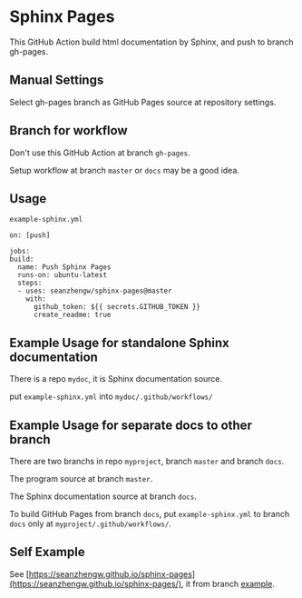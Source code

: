 # Sphinx Pages

This GitHub Action build html documentation by Sphinx, and push to branch gh-pages.

## Manual Settings

Select gh-pages branch as GitHub Pages source at repository settings.

## Branch for workflow

Don't use this GitHub Action at branch `gh-pages`.

Setup workflow at branch `master` or `docs` may be a good idea.

## Usage

`example-sphinx.yml`

    on: [push]

    jobs:
    build:
      name: Push Sphinx Pages
      runs-on: ubuntu-latest
      steps:
      - uses: seanzhengw/sphinx-pages@master
        with:
          github_token: ${{ secrets.GITHUB_TOKEN }}
          create_readme: true

## Example Usage for standalone Sphinx documentation

There is a repo `mydoc`, it is Sphinx documentation source.

put `example-sphinx.yml` into `mydoc/.github/workflows/`

## Example Usage for separate docs to other branch

There are two branchs in repo `myproject`, branch `master` and branch `docs`.

The program source at branch `master`.

The Sphinx documentation source at branch `docs`.

To build GitHub Pages from branch `docs`, put `example-sphinx.yml` to branch `docs` only at `myproject/.github/workflows/`.

## Self Example

See [https://seanzhengw.github.io/sphinx-pages](https://seanzhengw.github.io/sphinx-pages/), it from branch [example](https://github.com/seanzhengw/sphinx-pages/tree/example).
